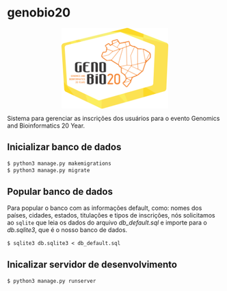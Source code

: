 # genobio20
<p align="center"> 
    <img src="static/static/img/Logo_site_05.png" width="250" align="center">
</p>
Sistema para gerenciar as inscrições dos usuários para o evento Genomics and Bioinformatics 20 Year.

## Inicializar banco de dados
    $ python3 manage.py makemigrations
    $ python3 manage.py migrate

## Popular banco de dados
Para popular o banco com as informações default, como: nomes dos países, cidades, estados, titulações e tipos de inscrições,  nós solicitamos ao `sqlite` que leia os dados do arquivo *db_default.sql* e importe para o *db.sqlite3*, que é o nosso banco de dados.

    $ sqlite3 db.sqlite3 < db_default.sql
    
## Inicalizar servidor de desenvolvimento
    $ python3 manage.py runserver